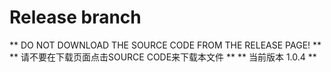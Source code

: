# Release branch
** DO NOT DOWNLOAD THE SOURCE CODE FROM THE RELEASE PAGE! **  
** 请不要在下载页面点击SOURCE CODE来下载本文件 **
** 当前版本 1.0.4 **